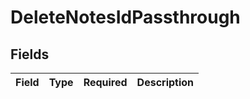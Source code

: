# DeleteNotesIdPassthrough


## Fields

| Field       | Type        | Required    | Description |
| ----------- | ----------- | ----------- | ----------- |